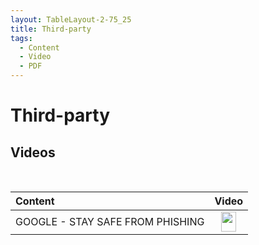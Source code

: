 ```yaml
---
layout: TableLayout-2-75_25
title: Third-party
tags:
  - Content
  - Video
  - PDF
---
```

# Third-party

## Videos
<br>

| Content | Video |
| :--- | :---: |
| GOOGLE - STAY SAFE FROM PHISHING | <a href="https://cdn.phishx.io/videos/Google-Stay_Safe_from_Phishing.mp4" target="_blanc"><img src="https://cdn.phishx.io/icons/file-video-light.png" style="height:32px!important;width:24px!important;" width="24px" height="32px" /></a> |
